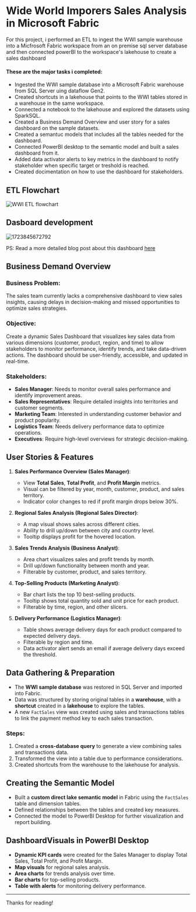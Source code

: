 # Wide World Imporers Sales Analysis in Microsoft Fabric
For this project, i performed an ETL to ingest the WWI sample warehouse into a Micfrosoft Fabric workspace from an on premise sql server database and then connected powerBI to the workspace's lakehouse to create a sales dashboard<br>
#### These are the major tasks i completed:
- Ingested the WWI sample database into a Microsoft Fabric warehouse from SQL Server uing dataflow Gen2.
- Created shortcuts in a lakehouse that points to the WWI tables stored in a warehouse in the same workspace.
- Connected a notebook to the lakehouse and explored the datasets using SparkSQL.
- Created a Business Demand Overview and user story for a sales dashboard on the sample datasets.
- Created a semantuc models that includes all the tables needed for the dashboard.
- Connected PowerBI desktop to the semantic model and built a sales dashboard from it.
- Added data activator alerts to key metrics in the dashboard to notify stakeholder when specific target or treshold is reached.
- Created docimentation on how to use the dashboard for stakeholders.

## ETL Flowchart 
![WWI ETL flowchart](https://github.com/user-attachments/assets/3d2877dd-500d-44f2-ae66-1a3baccc2e8d)

## Dasboard development 
![1723845672792](https://github.com/user-attachments/assets/c7e3cfba-6403-4abf-8073-adea8e99a52d)

PS: Read a more detailed blog post about this dashboard [here](https://medium.com/@mubaraqabdulmaleek/end-to-end-etl-and-sales-dashboard-on-wwi-dataset-in-microsoft-fabric-01953545172c) 

## Business Demand Overview

### Business Problem:
The sales team currently lacks a comprehensive dashboard to view sales insights, causing delays in decision-making and missed opportunities to optimize sales strategies.

### Objective:
Create a dynamic Sales Dashboard that visualizes key sales data from various dimensions (customer, product, region, and time) to allow stakeholders to monitor performance, identify trends, and take data-driven actions. The dashboard should be user-friendly, accessible, and updated in real-time.

### Stakeholders:
- **Sales Manager**: Needs to monitor overall sales performance and identify improvement areas.
- **Sales Representatives**: Require detailed insights into territories and customer segments.
- **Marketing Team**: Interested in understanding customer behavior and product popularity.
- **Logistics Team**: Needs delivery performance data to optimize operations.
- **Executives**: Require high-level overviews for strategic decision-making.

## User Stories & Features

1. **Sales Performance Overview (Sales Manager)**:
   - View **Total Sales**, **Total Profit**, and **Profit Margin** metrics.
   - Visual can be filtered by year, month, customer, product, and sales territory.
   - Indicator color changes to red if profit margin drops below 30%.

2. **Regional Sales Analysis (Regional Sales Director)**:
   - A map visual shows sales across different cities.
   - Ability to drill up/down between city and country level.
   - Tooltip displays profit for the hovered location.

3. **Sales Trends Analysis (Business Analyst)**:
   - Area chart visualizes sales and profit trends by month.
   - Drill up/down functionality between month and year.
   - Filterable by customer, product, and sales territory.

4. **Top-Selling Products (Marketing Analyst)**:
   - Bar chart lists the top 10 best-selling products.
   - Tooltip shows total quantity sold and unit price for each product.
   - Filterable by time, region, and other slicers.

5. **Delivery Performance (Logistics Manager)**:
   - Table shows average delivery days for each product compared to expected delivery days.
   - Filterable by region and time.
   - Data activator alert sends an email if average delivery days exceed the threshold.

## Data Gathering & Preparation

- The **WWI sample database** was restored in SQL Server and imported into Fabric.
- Data was structured by storing original tables in a **warehouse**, with a **shortcut** created in a **lakehouse** to explore the tables.
- A new `FactSales` view was created using sales and transactions tables to link the payment method key to each sales transaction.

### Steps:
1. Created a **cross-database query** to generate a view combining sales and transactions data.
2. Transformed the view into a table due to performance considerations.
3. Created shortcuts from the warehouse to the lakehouse for analysis.

## Creating the Semantic Model

- Built a **custom direct lake semantic model** in Fabric using the `FactSales` table and dimension tables.
- Defined relationships between the tables and created key measures.
- Connected the model to PowerBI Desktop for further visualization and report building.

## DashboardVisuals in PowerBI Desktop

- **Dynamic KPI cards** were created for the Sales Manager to display Total Sales, Total Profit, and Profit Margin.
- **Map visuals** for regional sales analysis.
- **Area charts** for trends analysis over time.
- **Bar charts** for top-selling products.
- **Table with alerts** for monitoring delivery performance.







---

Thanks for reading!

